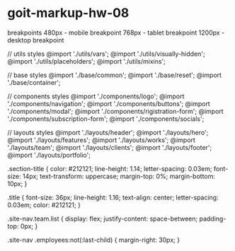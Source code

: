 # goit-markup-hw-08

breakpoints
480px - mobile breakpoint
768px - tablet breakpoint
1200px - desktop breakpoint

// utils styles
@import './utils/vars';
@import './utils/visually-hidden';
@import './utils/placeholders';
@import './utils/mixins';

// base styles
@import './base/common';
@import './base/reset';
@import './base/container';

// components styles
@import './components/logo';
@import './components/navigation';
@import './components/buttons';
@import './components/modal';
@import './components/rigistration-form';
@import './components/subscription-form';
@import './components/socials';

// layouts styles
@import './layouts/header';
@import './layouts/hero';
@import './layouts/features';
@import './layouts/works';
@import './layouts/team';
@import './layouts/clients';
@import './layouts/footer';
@import './layouts/portfolio';

.section-title {
color: #212121;
line-height: 1.14;
letter-spacing: 0.03em;
font-size: 14px;
text-transform: uppercase;
margin-top: 0%;
margin-bottom: 10px;
}

.title {
font-size: 36px;
line-height: 1.16;
text-align: center;
letter-spacing: 0.03em;
color: #212121;
}

.site-nav.team.list {
display: flex;
justify-content: space-between;
padding-top: 0px;
}

.site-nav .employees:not(:last-child) {
margin-right: 30px;
}
